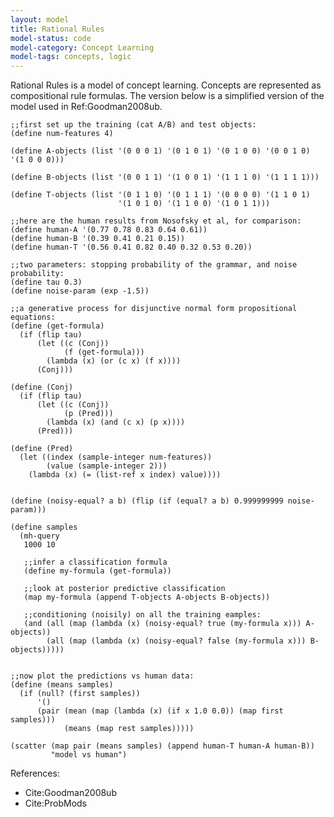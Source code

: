 ```yaml
---
layout: model
title: Rational Rules
model-status: code
model-category: Concept Learning
model-tags: concepts, logic
---
```


Rational Rules is a model of concept learning. Concepts are represented as compositional rule formulas. The version below is a simplified version of the model used in Ref:Goodman2008ub.

    ;;first set up the training (cat A/B) and test objects:
    (define num-features 4)
    
    (define A-objects (list '(0 0 0 1) '(0 1 0 1) '(0 1 0 0) '(0 0 1 0) '(1 0 0 0)))
    
    (define B-objects (list '(0 0 1 1) '(1 0 0 1) '(1 1 1 0) '(1 1 1 1)))
    
    (define T-objects (list '(0 1 1 0) '(0 1 1 1) '(0 0 0 0) '(1 1 0 1)
                            '(1 0 1 0) '(1 1 0 0) '(1 0 1 1)))
    
    ;;here are the human results from Nosofsky et al, for comparison:
    (define human-A '(0.77 0.78 0.83 0.64 0.61))
    (define human-B '(0.39 0.41 0.21 0.15))
    (define human-T '(0.56 0.41 0.82 0.40 0.32 0.53 0.20))
    
    ;;two parameters: stopping probability of the grammar, and noise probability:
    (define tau 0.3)         
    (define noise-param (exp -1.5)) 
    
    ;;a generative process for disjunctive normal form propositional equations:
    (define (get-formula)
      (if (flip tau)
          (let ((c (Conj))
                (f (get-formula)))
            (lambda (x) (or (c x) (f x))))
          (Conj)))
    
    (define (Conj)
      (if (flip tau)
          (let ((c (Conj))
                (p (Pred)))
            (lambda (x) (and (c x) (p x))))
          (Pred)))
    
    (define (Pred)
      (let ((index (sample-integer num-features))
            (value (sample-integer 2)))
        (lambda (x) (= (list-ref x index) value))))
    
    
    (define (noisy-equal? a b) (flip (if (equal? a b) 0.999999999 noise-param)))
    
    (define samples
      (mh-query 
       1000 10
       
       ;;infer a classification formula
       (define my-formula (get-formula))
       
       ;;look at posterior predictive classification
       (map my-formula (append T-objects A-objects B-objects))
       
       ;;conditioning (noisily) on all the training eamples:
       (and (all (map (lambda (x) (noisy-equal? true (my-formula x))) A-objects))
            (all (map (lambda (x) (noisy-equal? false (my-formula x))) B-objects)))))
    
    
    ;;now plot the predictions vs human data:
    (define (means samples) 
      (if (null? (first samples))
          '()
          (pair (mean (map (lambda (x) (if x 1.0 0.0)) (map first samples)))
                (means (map rest samples)))))
    
    (scatter (map pair (means samples) (append human-T human-A human-B)) 
             "model vs human")

References:

- Cite:Goodman2008ub
- Cite:ProbMods
